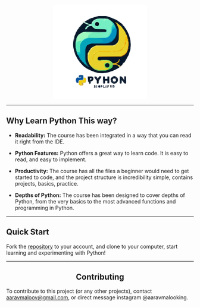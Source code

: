 <div align="center">
  <picture>
    <source media="(prefers-color-scheme: dark)" srcset="https://raw.githubusercontent.com/aaravmalooking/Python_Simplified/refs/heads/main/python_logo.svg">
    <source media="(prefers-color-scheme: light)" srcset="https://raw.githubusercontent.com/aaravmalooking/Python_Simplified/refs/heads/main/python_logo.svg">
    <img alt="Logo"
         src="https://raw.githubusercontent.com/aaravmalooking/Python_Simplified/refs/heads/main/python_logo.svg"
         width="50%">
  </picture>
</div>


---

## Why Learn Python This way?

- **Readability:** The course has been integrated in a way that you can read it right from the IDE. 

- **Python Features:** Python offers a great way to learn code. It is easy to read, and easy to implement.

- **Productivity:** The course has all the files a beginner would need to get started to code, and the project structure is incredibility simple, contains projects, basics, practice.

- **Depths of Python:** The course has been designed to cover depths of Python, from the very basics to the most advanced functions and programming in Python.
---

## Quick Start
Fork the [repository](https://github.com/aaravmalooking/Python_Simplified) to your account, and clone to your computer, start learning and experimenting with Python!


---

## <center> Contributing
To contribute to this project (or any other projects),
contact aaravmaloov@gmail.com, or direct message instagram @aaravmalooking.



